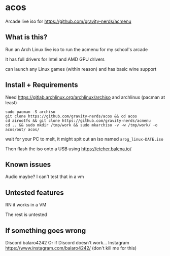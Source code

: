 # acos
Arcade live iso for 
https://github.com/gravity-nerds/acmenu

## What is this?
Run an Arch Linux live iso to run the acmenu for my school's arcade

It has full drivers for Intel and AMD GPU drivers

can launch any Linux games (within reason) and has basic wine support

## Install + Requirements
Need https://gitlab.archlinux.org/archlinux/archiso and archlinux (pacman at least)

    sudo pacman -S archiso
    git clone https://github.com/gravity-nerds/acos && cd acos
    cd airootfs && git clone https://github.com/gravity-nerds/acmenu
    cd .. && sudo mkdir /tmp/work && sudo mkarchiso -v -w /tmp/work/ -o acos/out/ acos/
wait for your PC to melt, it might spit out an iso named `arog_linux-DATE.iso`

Then flash the iso onto a USB using https://etcher.balena.io/

## Known issues
Audio maybe? I can't test that in a vm
## Untested features
RN it works in a VM

The rest is untested

## If something goes wrong
Discord balaro4242
Or if Discord doesn't work... Instagram https://www.instagram.com/balaro4242/ (don't kill me for this)
